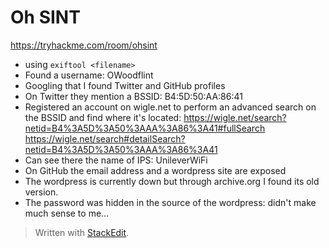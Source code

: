 ﻿
# Oh SINT
https://tryhackme.com/room/ohsint
- using `exiftool <filename>`
- Found a username: OWoodflint
- Googling that I found Twitter and GitHub profiles
- On Twitter they mention a BSSID: B4:5D:50:AA:86:41
- Registered an account on wigle.net to perform an advanced search on the BSSID and find where it's located: https://wigle.net/search?netid=B4%3A5D%3A50%3AAA%3A86%3A41#fullSearch
https://wigle.net/search#detailSearch?netid=B4%3A5D%3A50%3AAA%3A86%3A41
- Can see there the name of IPS: UnileverWiFi
- On GitHub the email address and a wordpress site are exposed
- The wordpress is currently down but through archive.org I found its old version.
-  The password was hidden in the source of the wordpress: didn't make much sense to me...

> Written with [StackEdit](https://stackedit.io/).
